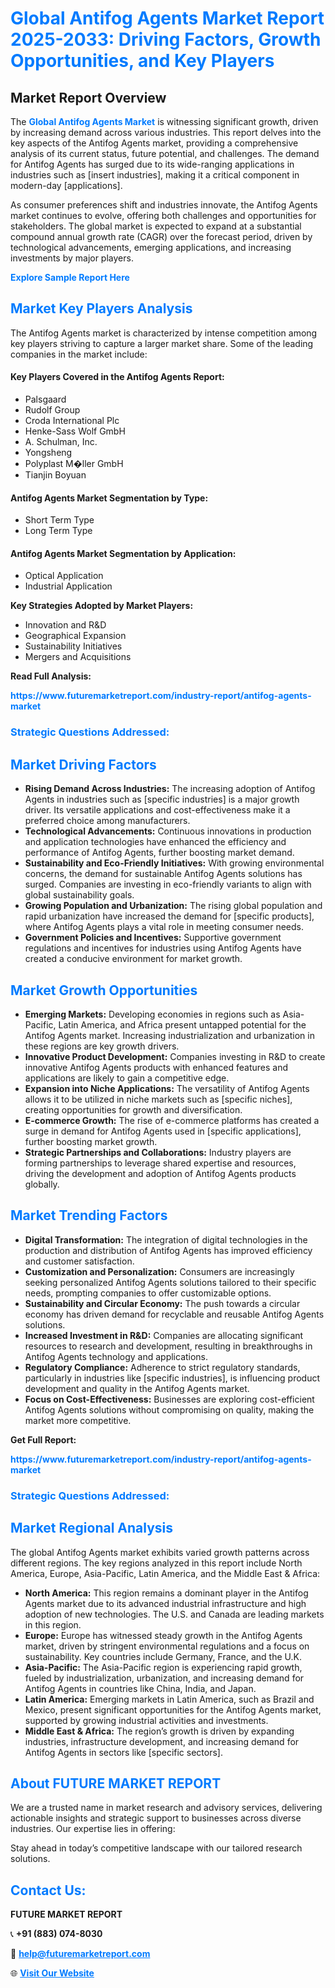 <h1 style="color: #007BFF;">Global Antifog Agents Market Report 2025-2033: Driving Factors, Growth Opportunities, and Key Players</h1>

<section id="overview">
<h2>Market Report Overview</h2>
<p>The <a href="https://www.futuremarketreport.com/industry-report/antifog-agents-market" style="color: #007BFF; text-decoration: none;"><strong>Global Antifog Agents Market</strong></a> is witnessing significant growth, driven by increasing demand across various industries. This report delves into the key aspects of the Antifog Agents market, providing a comprehensive analysis of its current status, future potential, and challenges. The demand for Antifog Agents has surged due to its wide-ranging applications in industries such as [insert industries], making it a critical component in modern-day [applications].</p>
<p>As consumer preferences shift and industries innovate, the Antifog Agents market continues to evolve, offering both challenges and opportunities for stakeholders. The global market is expected to expand at a substantial compound annual growth rate (CAGR) over the forecast period, driven by technological advancements, emerging applications, and increasing investments by major players.</p>
</section>

<section id="overview">
<p><a href="https://www.futuremarketreport.com/request-sample/reportId=103366" style="color: #007BFF; text-decoration: none;"><strong>Explore Sample Report Here</strong></a></p>
</section>

<section id="key-players">
<h2 style="color: #007BFF;">Market Key Players Analysis</h2>
<p>The Antifog Agents market is characterized by intense competition among key players striving to capture a larger market share. Some of the leading companies in the market include:</p>
<h4>Key Players Covered in the Antifog Agents Report:</h4>
<ul><li>Palsgaard</li><li>Rudolf Group</li><li>Croda International Plc</li><li>Henke-Sass Wolf GmbH</li><li>A. Schulman, Inc.</li><li>Yongsheng</li><li>Polyplast M�ller GmbH</li><li>Tianjin Boyuan</li></ul>
<h4>Antifog Agents Market Segmentation by Type:</h4>
<ul><li>Short Term Type</li><li>Long Term Type</li></ul>

<h4>Antifog Agents Market Segmentation by Application:</h4>
<ul><li>Optical Application</li><li>Industrial Application</li></ul>
<p><strong>Key Strategies Adopted by Market Players:</strong></p>
<ul>
<li>Innovation and R&D</li>
<li>Geographical Expansion</li>
<li>Sustainability Initiatives</li>
<li>Mergers and Acquisitions</li>
</ul>
</section>

<section>
<p><strong>Read Full Analysis: </strong></p><a href="https://www.futuremarketreport.com/industry-report/antifog-agents-market" style="color: #007BFF; text-decoration: none;"><strong>https://www.futuremarketreport.com/industry-report/antifog-agents-market</strong></a>
<h3 style="color: #007BFF;">Strategic Questions Addressed:</h3>
</section>

<section id="driving-factors">
<h2 style="color: #007BFF;">Market Driving Factors</h2>
<ul>
<li><strong>Rising Demand Across Industries:</strong> The increasing adoption of Antifog Agents in industries such as [specific industries] is a major growth driver. Its versatile applications and cost-effectiveness make it a preferred choice among manufacturers.</li>
<li><strong>Technological Advancements:</strong> Continuous innovations in production and application technologies have enhanced the efficiency and performance of Antifog Agents, further boosting market demand.</li>
<li><strong>Sustainability and Eco-Friendly Initiatives:</strong> With growing environmental concerns, the demand for sustainable Antifog Agents solutions has surged. Companies are investing in eco-friendly variants to align with global sustainability goals.</li>
<li><strong>Growing Population and Urbanization:</strong> The rising global population and rapid urbanization have increased the demand for [specific products], where Antifog Agents plays a vital role in meeting consumer needs.</li>
<li><strong>Government Policies and Incentives:</strong> Supportive government regulations and incentives for industries using Antifog Agents have created a conducive environment for market growth.</li>
</ul>
</section>

<section id="growth-opportunities">
<h2 style="color: #007BFF;">Market Growth Opportunities</h2>
<ul>
<li><strong>Emerging Markets:</strong> Developing economies in regions such as Asia-Pacific, Latin America, and Africa present untapped potential for the Antifog Agents market. Increasing industrialization and urbanization in these regions are key growth drivers.</li>
<li><strong>Innovative Product Development:</strong> Companies investing in R&D to create innovative Antifog Agents products with enhanced features and applications are likely to gain a competitive edge.</li>
<li><strong>Expansion into Niche Applications:</strong> The versatility of Antifog Agents allows it to be utilized in niche markets such as [specific niches], creating opportunities for growth and diversification.</li>
<li><strong>E-commerce Growth:</strong> The rise of e-commerce platforms has created a surge in demand for Antifog Agents used in [specific applications], further boosting market growth.</li>
<li><strong>Strategic Partnerships and Collaborations:</strong> Industry players are forming partnerships to leverage shared expertise and resources, driving the development and adoption of Antifog Agents products globally.</li>
</ul>
</section>

<section id="trending-factors">
<h2 style="color: #007BFF;">Market Trending Factors</h2>
<ul>
<li><strong>Digital Transformation:</strong> The integration of digital technologies in the production and distribution of Antifog Agents has improved efficiency and customer satisfaction.</li>
<li><strong>Customization and Personalization:</strong> Consumers are increasingly seeking personalized Antifog Agents solutions tailored to their specific needs, prompting companies to offer customizable options.</li>
<li><strong>Sustainability and Circular Economy:</strong> The push towards a circular economy has driven demand for recyclable and reusable Antifog Agents solutions.</li>
<li><strong>Increased Investment in R&D:</strong> Companies are allocating significant resources to research and development, resulting in breakthroughs in Antifog Agents technology and applications.</li>
<li><strong>Regulatory Compliance:</strong> Adherence to strict regulatory standards, particularly in industries like [specific industries], is influencing product development and quality in the Antifog Agents market.</li>
<li><strong>Focus on Cost-Effectiveness:</strong> Businesses are exploring cost-efficient Antifog Agents solutions without compromising on quality, making the market more competitive.</li>
</ul>
</section>

<section>
<p><strong>Get Full Report: </strong></p><a href="https://www.futuremarketreport.com/industry-report/antifog-agents-market" style="color: #007BFF; text-decoration: none;"><strong>https://www.futuremarketreport.com/industry-report/antifog-agents-market</strong></a>
<h3 style="color: #007BFF;">Strategic Questions Addressed:</h3>
</section>


<section id="regional-analysis">
<h2 style="color: #007BFF;">Market Regional Analysis</h2>
<p>The global Antifog Agents market exhibits varied growth patterns across different regions. The key regions analyzed in this report include North America, Europe, Asia-Pacific, Latin America, and the Middle East & Africa:</p>
<ul>
<li><strong>North America:</strong> This region remains a dominant player in the Antifog Agents market due to its advanced industrial infrastructure and high adoption of new technologies. The U.S. and Canada are leading markets in this region.</li>
<li><strong>Europe:</strong> Europe has witnessed steady growth in the Antifog Agents market, driven by stringent environmental regulations and a focus on sustainability. Key countries include Germany, France, and the U.K.</li>
<li><strong>Asia-Pacific:</strong> The Asia-Pacific region is experiencing rapid growth, fueled by industrialization, urbanization, and increasing demand for Antifog Agents in countries like China, India, and Japan.</li>
<li><strong>Latin America:</strong> Emerging markets in Latin America, such as Brazil and Mexico, present significant opportunities for the Antifog Agents market, supported by growing industrial activities and investments.</li>
<li><strong>Middle East & Africa:</strong> The region’s growth is driven by expanding industries, infrastructure development, and increasing demand for Antifog Agents in sectors like [specific sectors].</li>
</ul>
</section>

<footer>
<h2 style="color: #007BFF;">About FUTURE MARKET REPORT</h2>
<p>We are a trusted name in market research and advisory services, delivering actionable insights and strategic support to businesses across diverse industries. Our expertise lies in offering:</p>

<p>Stay ahead in today’s competitive landscape with our tailored research solutions.</p>

<h2 style="color: #007BFF;">Contact Us:</h2>
<p><strong>FUTURE MARKET REPORT</strong></p>
<p>📞 <strong>+91 (883) 074-8030</strong></p>
<p>📧 <strong><a href="mailto:help@futuremarketreport.com" style="color: #007BFF;">help@futuremarketreport.com</a></strong></p>
<p>🌐 <strong><a href="https://www.futuremarketreport.com/" style="color: #007BFF;">Visit Our Website</a></strong></p>
</footer>